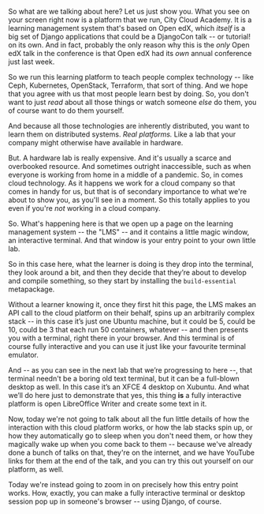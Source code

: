 <!-- .slide: data-background-image="images/cca-start-page.png" data-background-size="contain" -->

<!-- Note -->
So what are we talking about here? Let us just show you. What you see
on your screen right now is a platform that we run, City Cloud
Academy. It is a learning management system that's based on Open edX,
which _itself_ is a big set of Django applications that could be a
DjangoCon talk -- or tutorial! on its own. And in fact, probably the
only reason why this is the _only_ Open edX talk in the conference is
that Open edX had its _own_ annual conference just last week.

So we run this learning platform to teach people complex technology
-- like Ceph, Kubernetes, OpenStack, Terraform, that sort of
thing. And we hope that you agree with us that most people learn best
by doing. So, you don't want to just _read_ about all those things or
watch someone _else_ do them, you of course want to do them yourself.

And because all those technologies are inherently distributed, you
want to learn them on distributed systems. _Real platforms._ Like a
lab that your company might otherwise have available in hardware.

But. A hardware lab is really expensive. And it's usually a scarce and
overbooked resource. And sometimes outright inaccessible, such as when
everyone is working from home in a middle of a pandemic. So, in comes
cloud technology. As it happens we work for a cloud company so that
comes in handy for us, but that is of secondary importance to what
we're about to show you, as you'll see in a moment. So this totally
applies to you even if you're _not_ working in a cloud company.


<!-- .slide: data-background-video="videos/screencast-terminal.mp4" data-background-color="black" data-background-size="contain" -->

<!-- Note -->
So. What's happening here is that we open up a page on the learning
management system -- the "LMS" -- and it contains a little magic
window, an interactive terminal. And that window is your entry point
to your own little lab.

So in this case here, what the learner is doing is they drop into the
terminal, they look around a bit, and then they decide that they’re
about to develop and compile something, so they start by installing
the `build-essential` metapackage.

Without a learner knowing it, once they first hit this page, the LMS
makes an API call to the cloud platform on their behalf, spins up an
arbitrarily complex stack -- in this case it’s just one Ubuntu
machine, but it could be 5, could be 10, could be 3 that each run 50
containers, whatever -- and then presents you with a terminal, right
there in your browser. And this terminal is of course fully
interactive and you can use it just like your favourite terminal
emulator.


<!-- .slide: data-background-iframe="https://www.youtube-nocookie.com/embed/B1ic5o9geqw?start=222" data-background-size="contain" -->

<!-- Note -->
And -- as you can see in the next lab that we’re progressing to here
--, that terminal needn't be a boring old text terminal, but it can be
a full-blown desktop as well. In this case it’s an XFCE 4 desktop on
Xubuntu. And what we’ll do here just to demonstrate that yes, this
thing **is** a fully interactive platform is open LibreOffice Writer
and create some text in it.


<!-- .slide: data-background-video="https://youtu.be/B1ic5o9geqw" -->

<!-- Note -->
Now, today we're not going to talk about all the fun little details of
how the interaction with this cloud platform works, or how the lab
stacks spin up, or how they automatically go to sleep when you don't
need them, or how they magically wake up when you come back to them --
because we've already done a bunch of talks on that, they're on the
internet, and we have YouTube links for them at the end of the talk,
and you can try this out yourself on our platform, as well.

Today we're instead going to zoom in on precisely how this entry point
works. How, exactly, you can make a fully interactive terminal or
desktop session pop up in someone's browser -- using Django, of
course.
